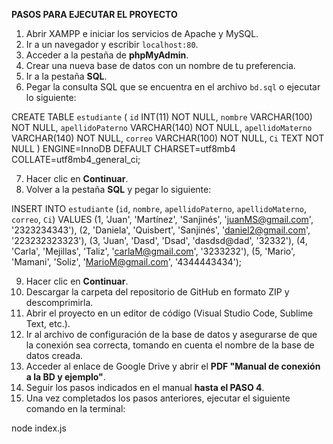 
**PASOS PARA EJECUTAR EL PROYECTO**  

1. Abrir XAMPP e iniciar los servicios de Apache y MySQL.  
2. Ir a un navegador y escribir `localhost:80`.  
3. Acceder a la pestaña de **phpMyAdmin**.  
4. Crear una nueva base de datos con un nombre de tu preferencia.  
5. Ir a la pestaña **SQL**.  
6. Pegar la consulta SQL que se encuentra en el archivo `bd.sql` o ejecutar lo siguiente:  

CREATE TABLE `estudiante` (
  `id` INT(11) NOT NULL,
  `nombre` VARCHAR(100) NOT NULL,
  `apellidoPaterno` VARCHAR(140) NOT NULL,
  `apellidoMaterno` VARCHAR(140) NOT NULL,
  `correo` VARCHAR(100) NOT NULL,
  `Ci` TEXT NOT NULL
) ENGINE=InnoDB DEFAULT CHARSET=utf8mb4 COLLATE=utf8mb4_general_ci;


7. Hacer clic en **Continuar**.  
8. Volver a la pestaña **SQL** y pegar lo siguiente:  


INSERT INTO `estudiante` (`id`, `nombre`, `apellidoPaterno`, `apellidoMaterno`, `correo`, `Ci`) VALUES
(1, 'Juan', 'Martínez', 'Sanjinés', 'juanMS@gmail.com', '2323234343'),
(2, 'Daniela', 'Quisbert', 'Sanjinés', 'daniel2@gmail.com', '223232323323'),
(3, 'Juan', 'Dasd', 'Dsad', 'dasdsd@dad', '32332'),
(4, 'Carla', 'Mejillas', 'Taliz', 'carlaM@gmail.com', '3233232'),
(5, 'Mario', 'Mamani', 'Soliz', 'MarioM@gmail.com', '4344443434');


9. Hacer clic en **Continuar**.  
10. Descargar la carpeta del repositorio de GitHub en formato ZIP y descomprimirla.  
11. Abrir el proyecto en un editor de código (Visual Studio Code, Sublime Text, etc.).  
12. Ir al archivo de configuración de la base de datos y asegurarse de que la conexión sea correcta, tomando en cuenta el nombre de la base de datos creada.  
13. Acceder al enlace de Google Drive y abrir el **PDF "Manual de conexión a la BD y ejemplo"**.  
14. Seguir los pasos indicados en el manual **hasta el PASO 4**.  
15. Una vez completados los pasos anteriores, ejecutar el siguiente comando en la terminal:  

node index.js


